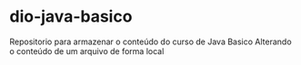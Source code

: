 # dio-java-basico
Repositorio para armazenar o conteúdo do curso de Java Basico
Alterando o conteúdo de um arquivo de forma local